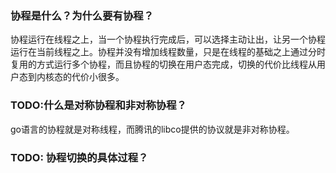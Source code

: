 <!--
 * @Author : Hu Jingbo
 * @Date   : 2022-01-05
-->

### 协程是什么？为什么要有协程？

协程运行在线程之上，当一个协程执行完成后，可以选择主动让出，让另一个协程运行在当前线程之上。协程并没有增加线程数量，只是在线程的基础之上通过分时复用的方式运行多个协程，而且协程的切换在用户态完成，切换的代价比线程从用户态到内核态的代价小很多。

### TODO:什么是对称协程和非对称协程？

go语言的协程就是对称线程，而腾讯的libco提供的协议就是非对称协程。

### TODO: 协程切换的具体过程？